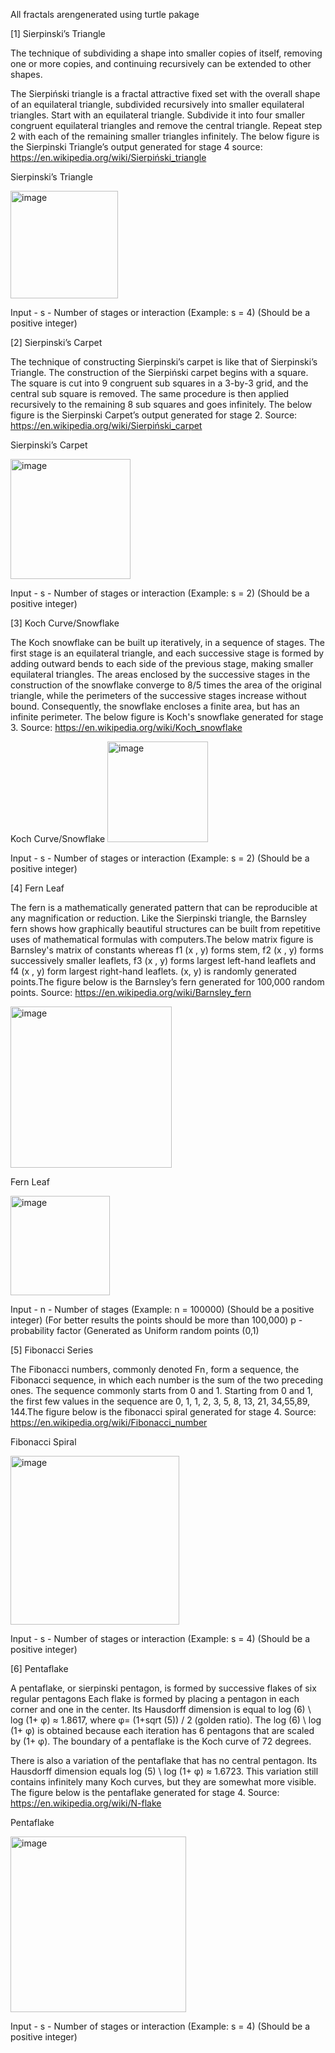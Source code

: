 All fractals arengenerated using turtle pakage

[1] Sierpinski’s Triangle

The technique of subdividing a shape into smaller copies of itself, removing one or more copies, and continuing recursively can be extended to other shapes. 

The Sierpiński triangle is a fractal attractive fixed set with the overall shape of an equilateral triangle, subdivided recursively into smaller equilateral triangles. Start with an equilateral triangle. Subdivide it into four smaller congruent equilateral triangles and remove the central triangle. Repeat step 2 with each of the remaining smaller triangles infinitely. The below figure is the Sierpinski Triangle’s output generated for stage 4
source: https://en.wikipedia.org/wiki/Sierpiński_triangle 

Sierpinski’s Triangle

<img width="172" alt="image" src="https://user-images.githubusercontent.com/114034184/206063929-9ac00f50-974d-4eb7-8572-5de4e8d86a5e.png">

Input  - s - Number of stages or interaction (Example: s = 4) (Should be a positive integer)

[2] Sierpinski’s Carpet

The technique of constructing Sierpinski’s carpet is like that of Sierpinski’s Triangle. The construction of the Sierpiński carpet begins with a square. The square is cut into 9 congruent sub squares in a 3-by-3 grid, and the central sub square is removed. The same procedure is then applied recursively to the remaining 8 sub squares and goes infinitely. The below figure is the Sierpinski Carpet’s output generated for stage 2. 
Source: https://en.wikipedia.org/wiki/Sierpiński_carpet

Sierpinski’s Carpet

<img width="192" alt="image" src="https://user-images.githubusercontent.com/114034184/206064072-176a2130-73a9-410b-b00f-c9e61f6d1837.png">

Input  - s - Number of stages or interaction (Example: s = 2) (Should be a positive integer)


 [3] Koch Curve/Snowflake

The Koch snowflake can be built up iteratively, in a sequence of stages. The first stage is an equilateral triangle, and each successive stage is formed by adding outward bends to each side of the previous stage, making smaller equilateral triangles. The areas enclosed by the successive stages in the construction of the snowflake converge to 8/5 times the area of the original triangle, while the perimeters of the successive stages increase without bound. Consequently, the snowflake encloses a finite area, but has an infinite perimeter. The below figure is Koch's snowflake generated for stage 3. 
Source: https://en.wikipedia.org/wiki/Koch_snowflake

Koch Curve/Snowflake
<img width="161" alt="image" src="https://user-images.githubusercontent.com/114034184/206064093-57a44f87-bffe-4848-babf-4ee64f6144fd.png">

Input  - s - Number of stages or interaction (Example: s = 2) (Should be a positive integer)

[4] Fern Leaf

The fern is a mathematically generated pattern that can be reproducible at any magnification or reduction. Like the Sierpinski triangle, the Barnsley fern shows how graphically beautiful structures can be built from repetitive uses of mathematical formulas with computers.The below matrix figure is Barnsley's matrix of constants whereas f1 (x , y) forms stem, f2 (x , y) forms  successively smaller leaflets, f3 (x , y) forms largest left-hand leaflets and f4 (x , y) form largest right-hand leaflets. (x, y) is randomly generated points.The figure below is the Barnsley’s fern generated for 100,000 random points.
Source: https://en.wikipedia.org/wiki/Barnsley_fern

<img width="258" alt="image" src="https://user-images.githubusercontent.com/114034184/206064132-4ed7575b-a113-49f0-899f-288d53835575.png">

Fern Leaf

<img width="159" alt="image" src="https://user-images.githubusercontent.com/114034184/206064119-09e273fe-2eb0-47db-8964-927680da0de7.png">

Input  - n - Number of stages (Example: n = 100000) (Should be a positive integer) (For better results the points should be more than 100,000)
	 p - probability factor (Generated as Uniform random points (0,1)

[5] Fibonacci Series
	
The Fibonacci numbers, commonly denoted Fn , form a sequence, the Fibonacci sequence, in which each number is the sum of the two preceding ones. The sequence commonly starts from 0 and 1. Starting from 0 and 1, the first few values in the sequence are 0, 1, 1, 2, 3, 5, 8, 13, 21, 34,55,89, 144.The figure below is the fibonacci spiral generated for stage 4.
Source: https://en.wikipedia.org/wiki/Fibonacci_number

Fibonacci Spiral

<img width="270" alt="image" src="https://user-images.githubusercontent.com/114034184/206064151-b5f1de9b-11de-4bb1-a65a-584d4131898d.png">

Input  - s - Number of stages or interaction (Example: s = 4) (Should be a positive integer)

[6] Pentaflake

A pentaflake, or sierpinski pentagon, is formed by successive flakes of six regular pentagons Each flake is formed by placing a pentagon in each corner and one in the center. Its Hausdorff dimension is equal to log (6) \ log (1+ φ) ≈ 1.8617, where φ= (1+sqrt (5)) / 2 (golden ratio).
The log (6) \ log (1+ φ) is obtained because each iteration has 6 pentagons that are scaled by (1+ φ). The boundary of a pentaflake is the Koch curve of 72 degrees.

There is also a variation of the pentaflake that has no central pentagon. Its Hausdorff dimension equals log (5) \ log (1+ φ) ≈ 1.6723. This variation still contains infinitely many Koch curves, but they are somewhat more visible. The figure below is the pentaflake generated for stage 4.
Source: https://en.wikipedia.org/wiki/N-flake

Pentaflake

<img width="281" alt="image" src="https://user-images.githubusercontent.com/114034184/206064227-2f70b9d6-e084-49a5-a731-f00c0fb19ec4.png">

Input  - s - Number of stages or interaction (Example: s = 4) (Should be a positive integer)
 
